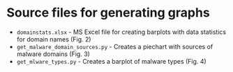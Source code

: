 # Source files for generating graphs

- `domainstats.xlsx` - MS Excel file for creating barplots with data statistics for domain names (Fig. 2)
- `get_malware_domain_sources.py` - Creates a piechart with sources of malware domains (Fig. 3)
- `get_mlware_types.py` - Creates a barplot of malware types (Fig. 4)